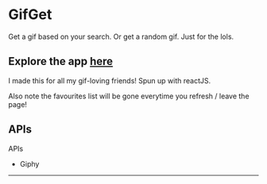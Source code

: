 <!-- GA SEI 32 Project 2: FrontEnd with API -->
<!-- ZY, 1 Oct 2021 -->

# GifGet

Get a gif based on your search. Or get a random gif. Just for the lols.

## Explore the app [here](https://gifget.vercel.app/)

I made this for all my gif-loving friends! Spun up with reactJS.

Also note the favourites list will be gone everytime you refresh / leave the page!

## APIs
APIs
- Giphy

---

